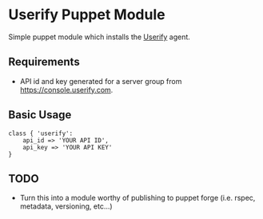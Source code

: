 # Userify Puppet Module

Simple puppet module which installs the [Userify](https://userify.com) agent.

## Requirements
* API id and key generated for a server group from https://console.userify.com.

## Basic Usage
```
class { 'userify':
    api_id => 'YOUR API ID',
    api_key => 'YOUR API KEY'
}
```
## TODO
* Turn this into a module worthy of publishing to puppet forge (i.e. rspec, metadata, versioning, etc...)
